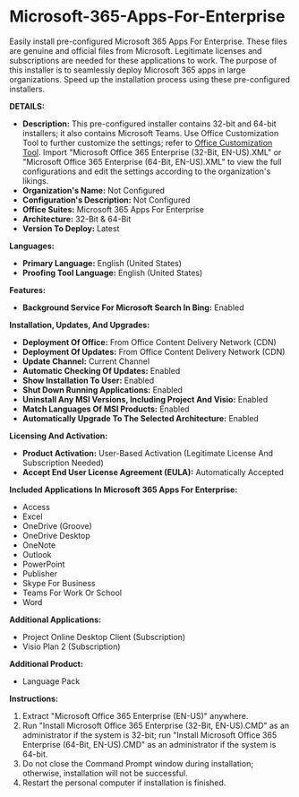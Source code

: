 # Microsoft-365-Apps-For-Enterprise
Easily install pre-configured Microsoft 365 Apps For Enterprise. These files are genuine and official files from Microsoft. Legitimate licenses and subscriptions are needed for these applications to work. The purpose of this installer is to seamlessly deploy Microsoft 365 apps in large organizations. Speed up the installation process using these pre-configured installers.

**DETAILS:**
- **Description:** This pre-configured installer contains 32-bit and 64-bit installers; it also contains Microsoft Teams. Use Office Customization Tool to further customize the settings; refer to [Office Customization Tool](https://config.office.com/deploymentsettings). Import "Microsoft Office 365 Enterprise (32-Bit, EN-US).XML" or "Microsoft Office 365 Enterprise (64-Bit, EN-US).XML" to view the full configurations and edit the settings according to the organization's likings.
- **Organization's Name:** Not Configured
- **Configuration's Description:** Not Configured
- **Office Suites:** Microsoft 365 Apps For Enterprise
- **Architecture:** 32-Bit & 64-Bit
- **Version To Deploy:** Latest

**Languages:**
- **Primary Language:** English (United States)
- **Proofing Tool Language:** English (United States)

**Features:**
- **Background Service For Microsoft Search In Bing:** Enabled

**Installation, Updates, And Upgrades:**
- **Deployment Of Office:** From Office Content Delivery Network (CDN)
- **Deployment Of Updates:** From Office Content Delivery Network (CDN)
- **Update Channel:** Current Channel
- **Automatic Checking Of Updates:** Enabled
- **Show Installation To User:** Enabled
- **Shut Down Running Applications:** Enabled
- **Uninstall Any MSI Versions, Including Project And Visio:** Enabled
- **Match Languages Of MSI Products:** Enabled
- **Automatically Upgrade To The Selected Architecture:** Enabled

**Licensing And Activation:**
- **Product Activation:** User-Based Activation (Legitimate License And Subscription Needed)
- **Accept End User License Agreement (EULA):** Automatically Accepted

**Included Applications In Microsoft 365 Apps For Enterprise:**
- Access
- Excel
- OneDrive (Groove)
- OneDrive Desktop
- OneNote
- Outlook
- PowerPoint
- Publisher
- Skype For Business
- Teams For Work Or School
- Word

**Additional Applications:**
- Project Online Desktop Client (Subscription)
- Visio Plan 2 (Subscription)

**Additional Product:**
- Language Pack

**Instructions:**
1. Extract "Microsoft Office 365 Enterprise (EN-US)" anywhere.
2. Run "Install Microsoft Office 365 Enterprise (32-Bit, EN-US).CMD" as an administrator if the system is 32-bit; run "Install Microsoft Office 365 Enterprise (64-Bit, EN-US).CMD" as an administrator if the system is 64-bit.
3. Do not close the Command Prompt window during installation; otherwise, installation will not be successful.
4. Restart the personal computer if installation is finished.
